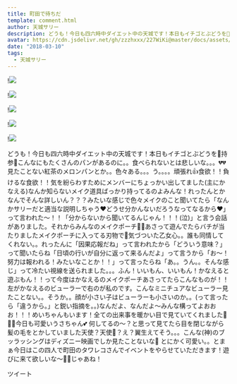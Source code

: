 ```yaml
---
title: 町田で待ちだ
template: comment.html
author: 天城サリー
description: どうも！今日も四六時中ダイエット中の天城です！本日もイチゴとぶどうを🍇持参🍇こんなにもたくさんのパンがあるのに。。食べられないとは悲しいな。。。💔💔見たことない紅茶のメロンパンとか。。色々ある。。。う...
avatar: https://cdn.jsdelivr.net/gh/zzzhxxx/227WiKi@master/docs/assets/photo/avatar/sally.jpg
date: "2018-03-10"
tags:
  - 天城サリー
---
```


!![](https://cdn.jsdelivr.net/gh/227WiKi/227WiKi-image@master/blog-image/sally-2018-03-10_1.jpg)

!![](https://cdn.jsdelivr.net/gh/227WiKi/227WiKi-image@master/blog-image/sally-2018-03-10_2.jpg)

!![](https://cdn.jsdelivr.net/gh/227WiKi/227WiKi-image@master/blog-image/sally-2018-03-10_3.jpg)

!![](https://cdn.jsdelivr.net/gh/227WiKi/227WiKi-image@master/blog-image/sally-2018-03-10_4.jpg)

!![](https://cdn.jsdelivr.net/gh/227WiKi/227WiKi-image@master/blog-image/sally-2018-03-10_5.jpg)


どうも！今日も四六時中ダイエット中の天城です！本日もイチゴとぶどうを🍇持参🍇こんなにもたくさんのパンがあるのに。。食べられないとは悲しいな。。。💔💔見たことない紅茶のメロンパンとか。。色々ある。。。う。。。。頑張れ👍食欲！！負けるな食欲！！気を紛らわすためにメンバーにちょっかい出してました(主にかなえる)なんか知らないメイク道具ばっかり持ってるのよみんな！れったんとかなんでそんな詳しいん？？？みたいな感じで色々メイクのこと聞いてたら「なんかサリーだと適当な説明しちゃう❤️どうせ分かんないだろうなってなるから❤️」って言われた〜！！「分からないから聞いてるんじゃん！！！(泣)」と言う会話がありました。それからみんなのメイクポーチ👝💄あさって遊んでたらバチが当たりましたメイクポーチに入ってる刃物で🔪気づついた乙女心。。誰も同情してくれない。。れったんに「因果応報だね」って言われたから「どういう意味？」って聞いたらね「日頃の行いが自分に返って来るんだよ」って言うから「お〜！努力は報われる！みたいなことか！！」って言ったらね「あ。。うん。。そんな感じ」って冷たい視線を送られました。。。ふん！いいもん、いいもん！かなえると遊ぶもん！！って今度はかなえるのメイクポーチあさってたらこんなものが！！左がかなえるのビューラーで右のが私のです。こんなミニチュアなビューラー見たことない。。そうか。。顔が小さい子はビューラーも小さいのか。。(って言ったら「違うから。」と鋭い指摘を。。)なんだよ、なんだよ〜みんな構ってよおおお！！！めいちゃんもいます！全ての出来事を暖かい目で見ていてくれました🐇🐇🐇今日も可愛いうさちゃん💕 何してるの〜？と思って見てたら目を閉じながら髪の毛をとかしていました天使？天使👼？え？翼生えてそう。。。こんな(神)のブッラッシングはディズニー映画でしか見たことないな🐁 とにかく可愛い。。とまぁ今日はこの四人で町田のタワレコさんでイベントをやらせていただきます！遊びに来て欲しいな〜🐲🍄じゃあね！


ツイート



